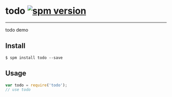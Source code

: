 # todo [![spm version](http://spm.yoho.cn/badge/todo)](http://spm.yoho.cn/package/todo)

---

todo demo

## Install

```
$ spm install todo --save
```

## Usage

```js
var todo = require('todo');
// use todo
```
